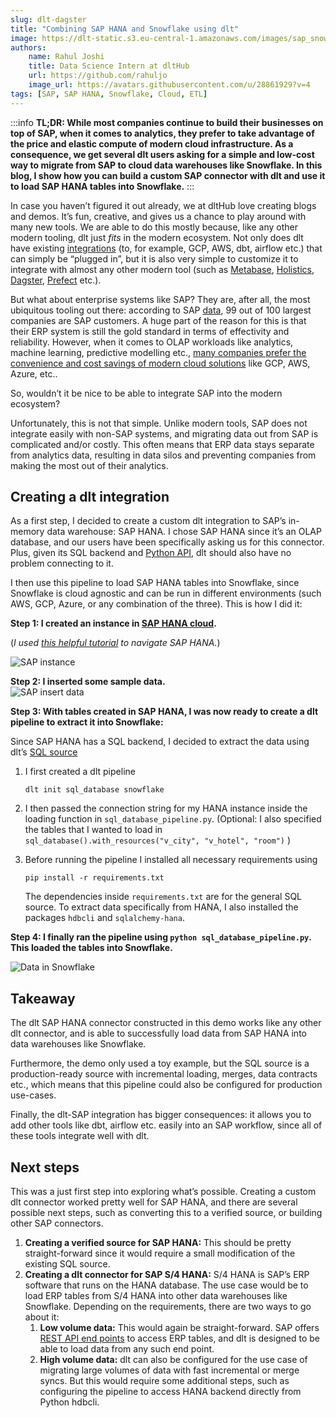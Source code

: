 ```yaml
---
slug: dlt-dagster
title: "Combining SAP HANA and Snowflake using dlt"
image: https://dlt-static.s3.eu-central-1.amazonaws.com/images/sap_snowflake_blog_data_link_image.png
authors:
    name: Rahul Joshi
    title: Data Science Intern at dltHub
    url: https://github.com/rahuljo
    image_url: https://avatars.githubusercontent.com/u/28861929?v=4
tags: [SAP, SAP HANA, Snowflake, Cloud, ETL]
---
```

:::info
**TL;DR: While most companies continue to build their businesses on top of SAP, when it comes to analytics, they prefer to take advantage of the price and elastic compute of modern cloud infrastructure. As a consequence, we get several dlt users asking for a simple and low-cost way to migrate from SAP to cloud data warehouses like Snowflake. In this blog, I show how you can build a custom SAP connector with dlt and use it to load SAP HANA tables into Snowflake.**
:::  

In case you haven’t figured it out already, we at dltHub love creating blogs and demos. It’s fun, creative, and gives us a chance to play around with many new tools. We are able to do this mostly because, like any other modern tooling, dlt just *fits* in the modern ecosystem. Not only does dlt have existing [integrations](https://dlthub.com/docs/dlt-ecosystem) (to, for example, GCP, AWS, dbt, airflow etc.) that can simply be “plugged in”, but it is also very simple to customize it to integrate with almost any other modern tool (such as [Metabase](https://dlthub.com/docs/blog/postgresql-bigquery-metabase-demo), [Holistics](https://dlthub.com/docs/blog/MongoDB-dlt-Holistics), [Dagster](https://dlthub.com/docs/blog/dlt-dagster), [Prefect](https://dlthub.com/docs/blog/dlt-prefect) etc.). 

But what about enterprise systems like SAP? They are, after all, the most ubiquitous tooling out there: according to SAP [data](https://assets.cdn.sap.com/sapcom/docs/2017/04/4666ecdd-b67c-0010-82c7-eda71af511fa.pdf), 99 out of 100 largest companies are SAP customers. A huge part of the reason for this is that their ERP system is still the gold standard in terms of effectivity and reliability. However, when it comes to OLAP workloads like analytics, machine learning, predictive modelling etc., [many companies prefer the convenience and cost savings of modern cloud solutions](https://www.statista.com/statistics/967365/worldwide-cloud-infrastructure-services-market-share-vendor/) like GCP, AWS, Azure, etc..

So, wouldn’t it be nice to be able to integrate SAP into the modern ecosystem?

Unfortunately, this is not that simple. Unlike modern tools, SAP does not integrate easily with non-SAP systems, and migrating data out from SAP is complicated and/or costly. This often means that ERP data stays separate from analytics data, resulting in data silos and preventing companies from making the most out of their analytics.

## Creating a dlt integration  
  
As a first step, I decided to create a custom dlt integration to SAP’s in-memory data warehouse: SAP HANA. I chose SAP HANA since it’s an OLAP database, and our users have been specifically asking us for this connector. Plus, given its SQL backend and [Python API](https://developers.sap.com/tutorials/hana-clients-python.html), dlt should also have no problem connecting to it. 

I then use this pipeline to load SAP HANA tables into Snowflake,  since Snowflake is cloud agnostic and can be run in different environments (such AWS, GCP, Azure, or any combination of the three). This is how I did it:  
  
**Step 1: I created an instance in [SAP HANA cloud](https://www.sap.com/products/technology-platform/hana.html).**

(*I used [this helpful tutorial](https://www.youtube.com/watch?v=hEQCGBAn7Tc&list=PLkzo92owKnVwtyoQRRN2LsQlTHzNE-0US) to navigate SAP HANA.*)

![SAP instance](https://dlt-static.s3.eu-central-1.amazonaws.com/images/sap_snowflake_blog_creating_sap_instance.png)

**Step 2: I inserted some sample data.**  
![SAP insert data](https://dlt-static.s3.eu-central-1.amazonaws.com/images/sap_snowflake_blog_inserting_data_in_sap.png)
  
**Step 3: With tables created in SAP HANA, I was now ready to create a dlt pipeline to extract it into Snowflake:**

Since SAP HANA has a SQL backend, I decided to extract the data using dlt’s [SQL source](https://dlthub.com/docs/dlt-ecosystem/verified-sources/sql_database)

1. I first created a dlt pipeline
    
    `dlt init sql_database snowflake`  
    
2. I then passed the connection string for my HANA instance inside the loading function in `sql_database_pipeline.py`. (Optional: I also specified the tables that I wanted to load in `sql_database().with_resources("v_city", "v_hotel", "room")` )
3. Before running the pipeline I installed all necessary requirements using 
    
    `pip install -r requirements.txt`
    
    The dependencies inside `requirements.txt` are for the general SQL source. To extract data specifically from HANA, I also installed the packages `hdbcli` and `sqlalchemy-hana`.
    

**Step 4: I finally ran the pipeline using `python sql_database_pipeline.py`. This loaded the tables into Snowflake.**  

![Data in Snowflake](https://dlt-static.s3.eu-central-1.amazonaws.com/images/sap_snowflake_blog_data_loaded_into_snowflake.png)
  
## Takeaway

The dlt SAP HANA connector constructed in this demo works like any other dlt connector, and is able to successfully load data from SAP HANA into data warehouses like Snowflake.

Furthermore, the demo only used a toy example, but the SQL source is a production-ready source with incremental loading, merges, data contracts etc., which means that this pipeline could also be configured for production use-cases.

Finally, the dlt-SAP integration has bigger consequences: it allows you to add other tools like dbt, airflow etc. easily into an SAP workflow, since all of these tools integrate well with dlt.

## Next steps

This was a just first step into exploring what’s possible. Creating a custom dlt connector worked pretty well for SAP HANA, and there are several possible next steps, such as converting this to a verified source, or building other SAP connectors.

1. **Creating a verified source for SAP HANA:** This should be pretty straight-forward since it would require a small modification of the existing SQL source.
2. **Creating a dlt connector for SAP S/4 HANA:** S/4 HANA is SAP’s ERP software that runs on the HANA database. The use case would be to load ERP tables from S/4 HANA into other data warehouses like Snowflake. Depending on the requirements, there are two ways to go about it:
    1. **Low volume data:** This would again be straight-forward. SAP offers [REST API end points](https://api.sap.com/products/SAPS4HANACloud/apis/ODATA) to access ERP tables, and dlt is designed to be able to load data from any such end point. 
    2. **High volume data:** dlt can also be configured for the use case of migrating large volumes of data with fast incremental or merge syncs. But this would require some additional steps, such as configuring the pipeline to access HANA backend directly from Python hdbcli.
